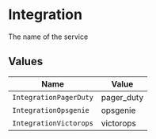 # Integration

The name of the service


## Values

| Name                   | Value                  |
| ---------------------- | ---------------------- |
| `IntegrationPagerDuty` | pager_duty             |
| `IntegrationOpsgenie`  | opsgenie               |
| `IntegrationVictorops` | victorops              |